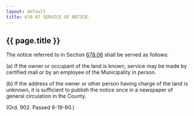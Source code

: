 ```yaml
---
layout: default 
title: 678.07 SERVICE OF NOTICE.
---
```


{{ page.title }}
----------------

The notice referred to in Section [678.06](3899429e.html) shall be
served as follows:

​(a) If the owner or occupant of the land is known, service may be made
by certified mail or by an employee of the Municipality in person.

​(b) If the address of the owner or other person having charge of the
land is unknown, it is sufficient to publish the notice once in a
newspaper of general circulation in the County.

(Ord. 902. Passed 9-19-80.)
